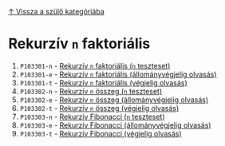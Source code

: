 [↑ Vissza a szülő kategóriába](../README.md)

# Rekurzív `n` faktoriális

1. `P103301-n` -  [Rekurzív `n` faktoriális (`n` teszteset)](./P103301-n.md)
1. `P103301-e` -  [Rekurzív `n` faktoriális (állományvégjelig olvasás)](./P103301-e.md)
1. `P103301-t` -  [Rekurzív `n` faktoriális (végjelig olvasás)](./P103301-t.md)
1. `P103302-n` -  [Rekurzív `n` összeg (`n` teszteset)](./P103302-n.md)
1. `P103302-e` -  [Rekurzív `n` összeg (állományvégjelig olvasás)](./P103302-e.md)
1. `P103302-t` -  [Rekurzív `n` összeg (végjelig olvasás)](./P103302-t.md)
1. `P103303-n` -  [Rekurzív Fibonacci (`n` teszteset)](./P103303-n.md)
1. `P103303-e` -  [Rekurzív Fibonacci (állományvégjelig olvasás)](./P103303-e.md)
1. `P103303-t` -  [Rekurzív Fibonacci (végjelig olvasás)](./P103303-t.md)
